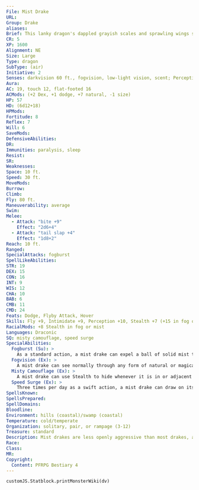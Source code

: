 ```yaml
---
File: Mist Drake
URL: 
Group: Drake
aliases: 
Brief: This lanky dragon's dappled grayish scales and sprawling wings shift and fade in color, blending in with the mist.
CR: 5
XP: 1600
Alignment: NE
Size: Large
Type: dragon
SubType: (air)
Initiative: 2
Senses: darkvision 60 ft., fogvision, low-light vision, scent; Perception +10
Aura: 
AC: 19, touch 12, flat-footed 16
ACMods: (+2 Dex, +1 dodge, +7 natural, -1 size)
HP: 57
HD: (6d12+18)
HPMods: 
Fortitude: 8
Reflex: 7
Will: 6
SaveMods: 
DefensiveAbilities: 
DR: 
Immunities: paralysis, sleep
Resist: 
SR: 
Weaknesses: 
Space: 10 ft.
Speed: 30 ft.
MoveMods: 
Burrow: 
Climb: 
Fly: 80 ft.
Maneuverability: average
Swim: 
Melee: 
  - Attack: "bite +9"
    Effect: "2d6+4"
  - Attack: "tail slap +4"
    Effect: "1d8+2"
Reach: 10 ft.
Ranged: 
SpecialAttacks: fogburst
SpellLikeAbilities: 
STR: 19
DEX: 15
CON: 16
INT: 9
WIS: 12
CHA: 10
BAB: 6
CMB: 11
CMD: 24
Feats: Dodge, Flyby Attack, Hover
Skills: Fly +9, Intimidate +9, Perception +10, Stealth +7 (+15 in fog or mist), Survival +10
RacialMods: +8 Stealth in fog or mist
Languages: Draconic
SQ: misty camouflage, speed surge
SpecialAbilities:
  Fogburst (Su): >
    As a standard action, a mist drake can expel a ball of solid mist that explodes into a cloud of fog upon impact. This attack has a range of 60 feet and deals 3d6 points of bludgeoning damage to all creatures in a 20-foot radius (Reflex DC 16 half). A flying creatures that fails its Reflex save is pushed 1d4 x 5 feet from the center of the fogburst's area of effect (taking 1d6 points of damage per 10 feet if it strikes a solid object), while creatures on the ground are knocked prone on a failed save. The area of effect of the fogburst is filled with mist (as obscuring mist) for 1d4 rounds after impact. Once a mist drake has used its fogburst attack, it cannot do so again for 1d6 rounds. The save DC is Constitution-based.
  Fogvision (Ex): >
    A mist drake can see normally through any form of natural or magical mist, fog, or precipitation.
  Misty Camouflage (Ex): >
    A mist drake can use Stealth to hide whenever it is in or adjacent to an area of mist, even while being observed.
  Speed Surge (Ex): >
    Three times per day as a swift action, a mist drake can draw on its draconic heritage for a boost of strength and speed that enables it to take an additional move action in that round.
SpellsKnown: 
SpellsPrepared: 
SpellDomains: 
Bloodline: 
Environment: hills (coastal)/swamp (coastal)
Temperature: cold/temperate
Organization: solitary, pair, or rampage (3-12)
Treasure: standard
Description: Mist drakes are less openly aggressive than most drakes, as they are not as physically strong and imposing as most of their kin. Their bodies are narrow and serpentine, more suited for quick strikes and hit-and-run tactics than for close combat. However, they excel at stealth for creatures of their size, and can expel a burst of thick fog whenever they need to create a diversion or screen themselves from archers trying to target them. In the mist, they move swiftly and silently to disperse groups of foes with their explosive breath and then single out one of their enemies for a quick and deadly attack before their victim's allies can regroup and come to its rescue. Mist drakes mate only once few decades, but are more caring parents than others of their ilk. After the clutch of two to six eggs hatch, the hatchlings stay with their mother for up to 20 years before seeking out their own hunting territory. Mist drakes live up to 200 years. A typical mist drake is 13 feet long from head to tail tip, but these lithe dragons rarely weigh more than 1,000 pounds.
Race: 
Class: 
MR: 
Copyright:
  Content: PFRPG Bestiary 4
---
```

```dataviewjs
customJS.Statblock.printMonsterWiki(dv)
```

